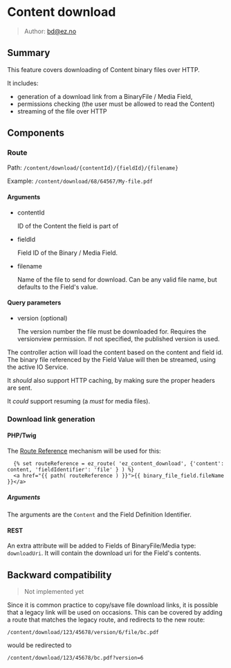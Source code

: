 # Content download

> Author: bd@ez.no

## Summary
This feature covers downloading of Content binary files over HTTP.

It includes:
- generation of a download link from a BinaryFile / Media Field,
- permissions checking (the user must be allowed to read the Content)
- streaming of the file over HTTP

## Components

### Route

Path: `/content/download/{contentId}/{fieldId}/{filename}`

Example: `/content/download/68/64567/My-file.pdf`

#### Arguments

- contentId

  ID of the Content the field is part of

- fieldId

  Field ID of the Binary / Media Field.

- filename

  Name of the file to send for download. Can be any valid file name, but defaults to the Field's value.

#### Query parameters

- version (optional)

  The version number the file must be downloaded for. Requires the versionview permission.
  If not specified, the published version is used.

The controller action will load the content based on the content and field id. The
binary file referenced by the Field Value will then be streamed, using the active IO Service.

It *should* also support HTTP caching, by making sure the proper headers are sent.

It *could* support resuming (a *must* for media files).

### Download link generation

#### PHP/Twig
The [Route Reference](https://doc.ez.no/display/EZP/RouteReference) mechanism will be used for this:

```twig
  {% set routeReference = ez_route( 'ez_content_download', {'content': content, 'fieldIdentifier': 'file' } ) %}
  <a href="{{ path( routeReference ) }}">{{ binary_file_field.fileName }}</a>
```

##### Arguments

The arguments are the `Content` and the Field Definition Identifier.

#### REST
An extra attribute will be added to Fields of BinaryFile/Media type: `downloadUri`. It will contain the download uri for
the Field's contents.

## Backward compatibility

> Not implemented yet

Since it is common practice to copy/save file download links, it is possible that a legacy link will be used on occasions.
This can be covered by adding a route that matches the legacy route, and redirects to the new route:

```
/content/download/123/45678/version/6/file/bc.pdf
```

would be redirected to

```
/content/download/123/45678/bc.pdf?version=6
```

